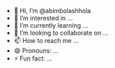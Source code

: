 - 👋 Hi, I’m @abimbolashhola
- 👀 I’m interested in ...
- 🌱 I’m currently learning ...
- 💞️ I’m looking to collaborate on ...
- 📫 How to reach me ...
- 😄 Pronouns: ...
- ⚡ Fun fact: ...

<!---
abimbolashhola/abimbolashhola is a ✨ special ✨ repository because its `README.md` (this file) appears on your GitHub profile.
You can click the Preview link to take a look at your changes.
--->
